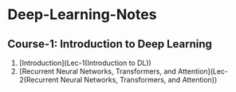 # Deep-Learning-Notes

## Course-1: Introduction to Deep Learning
1. [Introduction](Lec-1(Introduction to DL))
2. [Recurrent Neural Networks, Transformers, and Attention](Lec-2(Recurrent Neural Networks, Transformers, and Attention))
